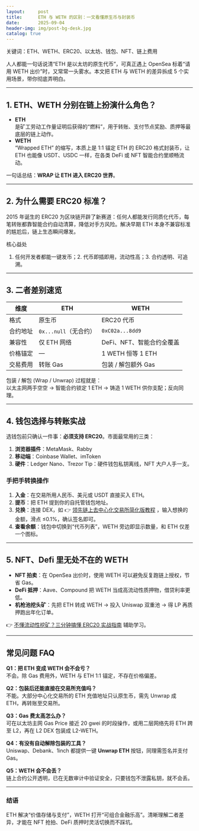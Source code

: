 ```yaml
---
layout:     post
title:      ETH 与 WETH 的区别：一文看懂原生币与封装币
date:       2025-09-04
header-img: img/post-bg-desk.jpg
catalog: true
---
```


关键词：ETH、WETH、ERC20、以太坊、钱包、NFT、链上费用

人人都能一句话说清“ETH 是以太坊的原生代币”，可真正遇上 OpenSea 标着“请用 WETH 出价”时，又常常一头雾水。本文把 ETH 与 WETH 的差异拆成 5 个实用场景，带你彻底弄明白。

---

## 1. ETH、WETH 分别在链上扮演什么角色？

- **ETH**  
  是矿工劳动工作量证明后获得的“燃料”，用于转账、支付节点奖励、质押等最底层的链上动作。  
- **WETH**  
  “Wrapped ETH” 的缩写，本质上是 1:1 锚定 ETH 的 ERC20 格式封装币，让 ETH 也能像 USDT、USDC 一样，在各类 DeFi 或 NFT 智能合约里顺畅流动。

一句话总结：**WRAP 让 ETH 进入 ERC20 世界**。

---

## 2. 为什么需要 ERC20 标准？

2015 年诞生的 ERC20 为区块链开辟了新赛道：任何人都能发行同质化代币，每笔转账都靠智能合约自动清算，降低对手方风险。解决早期 ETH 本身不兼容标准的尴尬后，链上生态瞬间爆发。

核心益处  
1. 任何开发者都能一键发币；2. 代币即插即用，流动性高；3. 合约透明、可追溯。  

---

## 3. 二者差别速览

| 维度 | ETH | WETH |
|---|---|---|
| 格式 | 原生币 | ERC20 代币 |
| 合约地址 | `0x...null`（无合约） | `0xC02a...8dd9` |
| 兼容性 | 仅 ETH 网络 | DeFi、NFT、智能合约全覆盖 |
| 价格锚定 | — | 1 WETH 恒等 1 ETH |
| 交易费用 | 转账 Gas | 包装 / 解包额外 Gas |

包装 / 解包 (Wrap / Unwrap) 过程就是：  
以太主网两手空空 → 智能合约锁定 1 ETH → 铸造 1 WETH 供你支配；反向同理。

---

## 4. 钱包选择与转账实战

选钱包前只确认一件事：**必须支持 ERC20**。市面最常用的三类：

1. **浏览器插件**：MetaMask、Rabby  
2. **移动端**：Coinbase Wallet、imToken  
3. **硬件**：Ledger Nano、Trezor Tip：硬件钱包私钥离线，NFT 大户人手一支。

### 手把手转换操作

1. **入金**：在交易所用人民币、美元或 USDT 直接买入 ETH。  
2. **提币**：把 ETH 提到你的自托管钱包地址。  
3. **兑换**：连接 DEX，如 👉 [领先链上去中心化交易所简化版教程](https://okxdog.com/) ，输入想换的金额，滑点 ≤0.1%，确认签名即可。  
4. **查看余额**：钱包中切换到“代币列表”，WETH 旁边即显示数量，和 ETH 仅差一个图标。

---

## 5. NFT、Defi 里无处不在的 WETH

- **NFT 拍卖**：在 OpenSea 出价时，使用 WETH 可以避免反复跑链上授权，节省 Gas。  
- **DeFi 抵押**：Aave、Compound 把 WETH 当成高流动性质押物，借贷利率更低。  
- **机枪池挖头矿**：先把 ETH 转成 WETH → 投入 Uniswap 双重池 → 得 LP 再质押跑出年化订单。  

👉 [不懂流动性挖矿？三分钟搞懂 ERC20 实战指南](https://okxdog.com/) 辅助学习。

---

## 常见问题 FAQ

**Q1：把 ETH 变成 WETH 会不会亏？**  
不会。除 Gas 费用外，WETH 与 ETH 1:1 锚定，不存在价格偏差。

**Q2：包装后还能直接在交易所充值吗？**  
不能。大部分中心化交易所的 ETH 充值地址只认原生币，需先 Unwrap 成 ETH，再转账至交易所。

**Q3：Gas 费太高怎么办？**  
可在以太坊主网 Gas Price 接近 20 gwei 的时段操作，或用二层网络先将 ETH 跨至 L2，再在 L2 DEX 包装成 L2-WETH。

**Q4：有没有自动解除包装的工具？**  
Uniswap、Debank、1inch 都提供一键 **Unwrap ETH** 按钮，同理需签名并支付 Gas。

**Q5：WETH 会不会丢？**  
链上合约公开透明，已在无数审计中验证安全，只要钱包不泄露私钥，就不会丢。

---

### 结语

ETH 解决“价值存储与支付”，WETH 打开“可组合金融乐高”。清晰理解二者差异，才能在 NFT 抢拍、DeFi 质押时灵活切换而不踩坑。